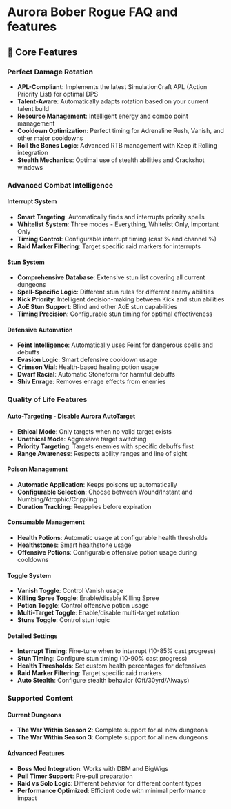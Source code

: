 <!-- spellcheck-disable -->
# Aurora Bober Rogue FAQ and features
## 🎯 Core Features
### **Perfect Damage Rotation**
- **APL-Compliant**: Implements the latest SimulationCraft APL (Action Priority List) for optimal DPS
- **Talent-Aware**: Automatically adapts rotation based on your current talent build
- **Resource Management**: Intelligent energy and combo point management
- **Cooldown Optimization**: Perfect timing for Adrenaline Rush, Vanish, and other major cooldowns
- **Roll the Bones Logic**: Advanced RTB management with Keep it Rolling integration
- **Stealth Mechanics**: Optimal use of stealth abilities and Crackshot windows

### **Advanced Combat Intelligence**

#### **Interrupt System**
- **Smart Targeting**: Automatically finds and interrupts priority spells
- **Whitelist System**: Three modes - Everything, Whitelist Only, Important Only
- **Timing Control**: Configurable interrupt timing (cast % and channel %)
- **Raid Marker Filtering**: Target specific raid markers for interrupts

#### **Stun System**
- **Comprehensive Database**: Extensive stun list covering all current dungeons
- **Spell-Specific Logic**: Different stun rules for different enemy abilities
- **Kick Priority**: Intelligent decision-making between Kick and stun abilities
- **AoE Stun Support**: Blind and other AoE stun capabilities
- **Timing Precision**: Configurable stun timing for optimal effectiveness

#### **Defensive Automation**
- **Feint Intelligence**: Automatically uses Feint for dangerous spells and debuffs
- **Evasion Logic**: Smart defensive cooldown usage
- **Crimson Vial**: Health-based healing potion usage
- **Dwarf Racial**: Automatic Stoneform for harmful debuffs
- **Shiv Enrage**: Removes enrage effects from enemies

### **Quality of Life Features**

#### **Auto-Targeting - Disable Aurora AutoTarget**
- **Ethical Mode**: Only targets when no valid target exists
- **Unethical Mode**: Aggressive target switching
- **Priority Targeting**: Targets enemies with specific debuffs first
- **Range Awareness**: Respects ability ranges and line of sight

#### **Poison Management**
- **Automatic Application**: Keeps poisons up automatically
- **Configurable Selection**: Choose between Wound/Instant and Numbing/Atrophic/Crippling
- **Duration Tracking**: Reapplies before expiration

#### **Consumable Management**
- **Health Potions**: Automatic usage at configurable health thresholds
- **Healthstones**: Smart healthstone usage
- **Offensive Potions**: Configurable offensive potion usage during cooldowns

#### **Toggle System**
- **Vanish Toggle**: Control Vanish usage
- **Killing Spree Toggle**: Enable/disable Killing Spree
- **Potion Toggle**: Control offensive potion usage
- **Multi-Target Toggle**: Enable/disable multi-target rotation
- **Stuns Toggle**: Control stun logic

#### **Detailed Settings**
- **Interrupt Timing**: Fine-tune when to interrupt (10-85% cast progress)
- **Stun Timing**: Configure stun timing (10-90% cast progress)
- **Health Thresholds**: Set custom health percentages for defensives
- **Raid Marker Filtering**: Target specific raid markers
- **Auto Stealth**: Configure stealth behavior (Off/30yrd/Always)

### **Supported Content**

#### **Current Dungeons**
- **The War Within Season 2**: Complete support for all new dungeons
- **The War Within Season 3**: Complete support for all new dungeons

#### **Advanced Features**
- **Boss Mod Integration**: Works with DBM and BigWigs
- **Pull Timer Support**: Pre-pull preparation
- **Raid vs Solo Logic**: Different behavior for different content types
- **Performance Optimized**: Efficient code with minimal performance impact
